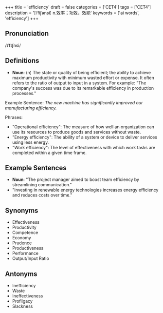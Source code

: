 +++
title = 'efficiency'
draft = false
categories = ['CET4']
tags = ['CET4']
description = '[iˈfi∫ənsi] n.效率；功效，效能'
keywords = ['ai words', 'efficiency']
+++

## Pronunciation
/ɪˈfɪʃnsi/

## Definitions
- **Noun**: (n) The state or quality of being efficient; the ability to achieve maximum productivity with minimum wasted effort or expense. It often refers to the ratio of output to input in a system. For example: "The company's success was due to its remarkable efficiency in production processes."

Example Sentence: _The new machine has significantly improved our manufacturing efficiency._

Phrases:
- "Operational efficiency": The measure of how well an organization can use its resources to produce goods and services without waste.
- "Energy efficiency": The ability of a system or device to deliver services using less energy.
- "Work efficiency": The level of effectiveness with which work tasks are completed within a given time frame.

## Example Sentences
- **Noun**: "The project manager aimed to boost team efficiency by streamlining communication."
- "Investing in renewable energy technologies increases energy efficiency and reduces costs over time."

## Synonyms
- Effectiveness
- Productivity
- Competence
- Economy
- Prudence
- Productiveness
- Performance
- Output/Input Ratio

## Antonyms
- Inefficiency
- Waste
- Ineffectiveness
- Profligacy
- Slackness
